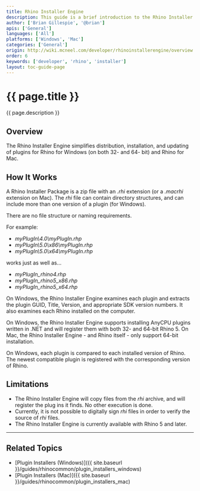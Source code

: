 ```yaml
---
title: Rhino Installer Engine
description: This guide is a brief introduction to the Rhino Installer Engine.
author: ['Brian Gillespie', '@brian']
apis: ['General']
languages: ['All']
platforms: ['Windows', 'Mac']
categories: ['General']
origin: http://wiki.mcneel.com/developer/rhinoinstallerengine/overview
order: 6
keywords: ['developer', 'rhino', 'installer']
layout: toc-guide-page
---
```


# {{ page.title }}

{{ page.description }}

## Overview

The Rhino Installer Engine simplifies distribution, installation, and updating of plugins for Rhino for Windows (on both 32- and 64- bit) and Rhino for Mac.

## How It Works

A Rhino Installer Package is a zip file with an *.rhi* extension (or a *.macrhi* extension on Mac).  The *rhi* file can contain directory structures, and can include more than one version of a plugin (for Windows).

There are no file structure or naming requirements.

For example:

- *myPlugIn\4.0\myPlugIn.rhp*
- *myPlugIn\5.0\x86\myPlugIn.rhp*
- *myPlugIn\5.0\x64\myPlugIn.rhp*

works just as well as...

- *myPlugIn_rhino4.rhp*
- *myPlugIn_rhino5_x86.rhp*
- *myPlugIn_rhino5_x64.rhp*

On Windows, the Rhino Installer Engine examines each plugin and extracts the plugin GUID, Title, Version, and appropriate SDK version numbers.  It also examines each Rhino installed on the computer.

On Windows, the Rhino Installer Engine supports installing AnyCPU plugins written in .NET and will register them with both 32- and 64-bit Rhino 5.  On Mac, the Rhino Installer Engine - and Rhino itself - only support 64-bit installation.

On Windows, each plugin is compared to each installed version of Rhino.  The newest compatible plugin is registered with the corresponding version of Rhino.

## Limitations

- The Rhino Installer Engine will copy files from the *rhi* archive, and will register the plug ins it finds. No other execution is done.
- Currently, it is not possible to digitally sign *rhi* files in order to verify the source of *rhi* files.
- The Rhino Installer Engine is currently available with Rhino 5 and later.

---

## Related Topics

- [Plugin Installers (Windows)]({{ site.baseurl }}/guides/rhinocommon/plugin_installers_windows)
- [Plugin Installers (Mac)]({{ site.baseurl }}/guides/rhinocommon/plugin_installers_mac)
